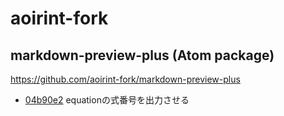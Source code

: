 # aoirint-fork

## markdown-preview-plus (Atom package)
https://github.com/aoirint-fork/markdown-preview-plus

- [04b90e2](https://github.com/aoirint-fork/markdown-preview-plus/commit/04b90e28c7aa6e056f4864d96cc88a06eb318345) equationの式番号を出力させる
